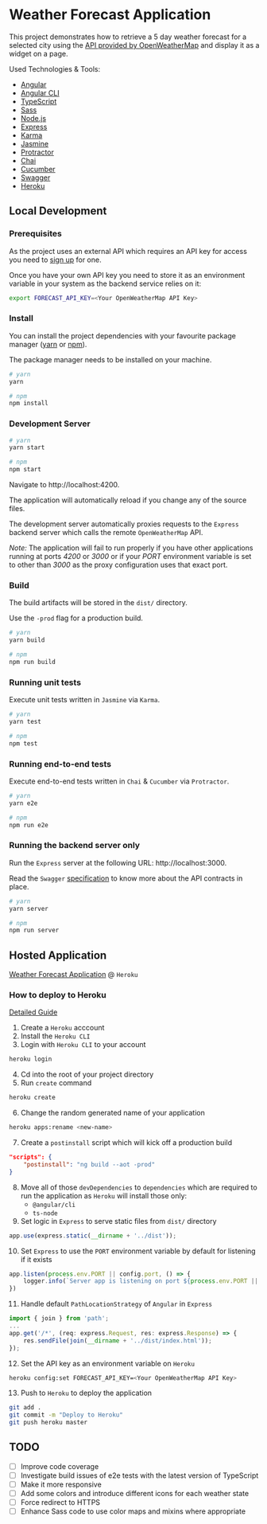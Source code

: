 # Weather Forecast Application

This project demonstrates how to retrieve a 5 day weather forecast for a  selected city using the [API provided by OpenWeatherMap](http://openweathermap.org/forecast5) and display it as a widget on a page.

Used Technologies & Tools:
- [Angular](https://angular.io/)
- [Angular CLI](https://cli.angular.io/)
- [TypeScript](https://www.typescriptlang.org/)
- [Sass](http://sass-lang.com/)
- [Node.js](https://nodejs.org/)
- [Express](https://expressjs.com/)
- [Karma](https://karma-runner.github.io/1.0/index.html)
- [Jasmine](https://jasmine.github.io/)
- [Protractor](http://www.protractortest.org/#/)
- [Chai](http://chaijs.com/)
- [Cucumber](https://cucumber.io/)
- [Swagger](https://swagger.io/)
- [Heroku](https://www.heroku.com/)

## Local Development

### Prerequisites

As the project uses an external API which requires an API key for access you need to [sign up](http://openweathermap.org/appid) for one.

Once you have your own API key you need to store it as an environment variable in your system as the backend service relies on it:

```sh
export FORECAST_API_KEY=<Your OpenWeatherMap API Key>
```

### Install

You can install the project dependencies with your favourite package manager ([yarn](https://yarnpkg.com/) or [npm](https://www.npmjs.com/)).

The package manager needs to be installed on your machine.

```sh
# yarn
yarn

# npm
npm install
```

### Development Server

```sh
# yarn
yarn start

# npm
npm start
```

Navigate to http://localhost:4200.

The application will automatically reload if you change any of the source files.

The development server automatically proxies requests to the `Express` backend server which calls the remote `OpenWeatherMap` API.

_Note:_ The application will fail to run properly if you have other applications running at ports _4200_ or _3000_ or if your _PORT_ environment variable is set to other than _3000_ as the proxy configuration uses that exact port.

### Build

The build artifacts will be stored in the `dist/` directory.

Use the `-prod` flag for a production build.

```sh
# yarn
yarn build

# npm
npm run build
```

### Running unit tests

Execute unit tests written in `Jasmine` via `Karma`.

```sh
# yarn
yarn test

# npm
npm test
```

### Running end-to-end tests

Execute end-to-end tests written in `Chai` & `Cucumber` via `Protractor`.

```sh
# yarn
yarn e2e

# npm
npm run e2e
```

### Running the backend server only

Run the `Express` server at the following URL: http://localhost:3000.

Read the `Swagger` [specification](https://github.com/SuNR0N/weather-forecast/blob/master/server/swagger.yaml) to know more about the API contracts in place.

```sh
# yarn
yarn server

# npm
npm run server
```

## Hosted Application

[Weather Forecast Application]() @ `Heroku`

### How to deploy to Heroku

[Detailed Guide](https://devcenter.heroku.com/articles/getting-started-with-nodejs#set-up)

1. Create a `Heroku` acccount
2. Install the `Heroku CLI`
3. Login with `Heroku CLI` to your account
```sh
heroku login
```
4. Cd into the root of your project directory
5. Run `create` command
```sh
heroku create
```
6. Change the random generated name of your application
```sh
heroku apps:rename <new-name>
```
7. Create a `postinstall` script which will kick off a production build
```json
"scripts": {
    "postinstall": "ng build --aot -prod"
}
```
8. Move all of those `devDependencies` to `dependencies` which are required to run the application as `Heroku` will install those only:
    - `@angular/cli`
    - `ts-node`
9. Set logic in `Express` to serve static files from `dist/` directory
```typescript
app.use(express.static(__dirname + '../dist'));
```
10. Set `Express` to use the `PORT` environment variable by default for listening if it exists
```typescript
app.listen(process.env.PORT || config.port, () => {
    logger.info(`Server app is listening on port ${process.env.PORT || config.port}!`);
})
```
11. Handle default `PathLocationStrategy` of `Angular` in `Express`
```typescript
import { join } from 'path';
...
app.get('/*', (req: express.Request, res: express.Response) => {
    res.sendFile(join(__dirname + '../dist/index.html'));
});
```
12. Set the API key as an environment variable on `Heroku`
```sh
heroku config:set FORECAST_API_KEY=<Your OpenWeatherMap API Key>
```
13. Push to `Heroku` to deploy the application
```sh
git add .
git commit -m "Deploy to Heroku"
git push heroku master
```

## TODO

- [ ] Improve code coverage
- [ ] Investigate build issues of e2e tests with the latest version of TypeScript
- [ ] Make it more responsive
- [ ] Add some colors and introduce different icons for each weather state
- [ ] Force redirect to HTTPS
- [ ] Enhance Sass code to use color maps and mixins where appropriate
